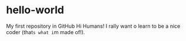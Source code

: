 # hello-world
My first repository in GitHub
Hi Humans!
I rally want o learn to be a nice coder (that`s what i`m made of!).
